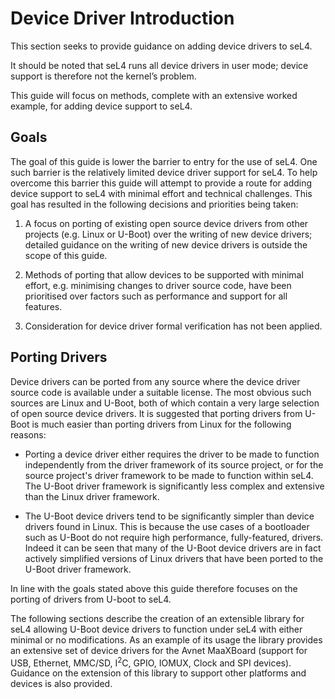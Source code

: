 # Device Driver Introduction

This section seeks to provide guidance on adding device drivers to seL4.

It should be noted that seL4 runs all device drivers in user mode; device support is therefore not the kernel’s problem.

This guide will focus on methods, complete with an extensive worked example, for adding device support to seL4.

## Goals

The goal of this guide is lower the barrier to entry for the use of seL4. One such barrier is the relatively limited device driver support for seL4. To help overcome this barrier this guide will attempt to provide a route for adding device support to seL4 with minimal effort and technical challenges. This goal has resulted in the following decisions and priorities being taken:

1. A focus on porting of existing open source device drivers from other projects (e.g. Linux or U-Boot) over the writing of new device drivers; detailed guidance on the writing of new device drivers is outside the scope of this guide.

2. Methods of porting that allow devices to be supported with minimal effort, e.g. minimising changes to driver source code, have been prioritised over factors such as performance and support for all features.

3. Consideration for device driver formal verification has not been applied.

## Porting Drivers

Device drivers can be ported from any source where the device driver source code is available under a suitable license. The most obvious such sources are Linux and U-Boot, both of which contain a very large selection of open source device drivers. It is suggested that porting drivers from U-Boot is much easier than porting drivers from Linux for the following reasons:

- Porting a device driver either requires the driver to be made to function independently from the driver framework of its source project, or for the source project's driver framework to be made to function within seL4. The U-Boot driver framework is significantly less complex and extensive than the Linux driver framework.

- The U-Boot device drivers tend to be significantly simpler than device drivers found in Linux. This is because the use cases of a bootloader such as U-Boot do not require high performance, fully-featured, drivers. Indeed it can be seen that many of the U-Boot device drivers are in fact actively simplified versions of Linux drivers that have been ported to the U-Boot driver framework.

In line with the goals stated above this guide therefore focuses on the porting of drivers from U-boot to seL4.

The following sections describe the creation of an extensible library for seL4 allowing U-Boot device drivers to function under seL4 with either minimal or no modifications. As an example of its usage the library provides an extensive set of device drivers for the Avnet MaaXBoard (support for USB, Ethernet, MMC/SD, I<sup>2</sup>C, GPIO, IOMUX, Clock and SPI devices). Guidance on the extension of this library to support other platforms and devices is also provided.
